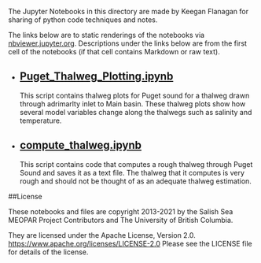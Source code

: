 The Jupyter Notebooks in this directory are made by Keegan Flanagan
for sharing of python code techniques and notes.

The links below are to static renderings of the notebooks via
[nbviewer.jupyter.org](https://nbviewer.jupyter.org/).
Descriptions under the links below are from the first cell of the notebooks
(if that cell contains Markdown or raw text).

* ## [Puget_Thalweg_Plotting.ipynb](https://nbviewer.jupyter.org/github/SalishSeaCast/analysis-keegan/blob/master/notebooks/Thalweg_work/Puget_Thalweg_Plotting.ipynb)  
    
    This script contains thalweg plots for Puget sound for a thalweg drawn through adrimarlty inlet to Main basin. These thalweg plots show how several model variables change along the thalwegs such as salinity and temperature.

* ## [compute_thalweg.ipynb](https://nbviewer.jupyter.org/github/SalishSeaCast/analysis-keegan/blob/master/notebooks/Thalweg_work/compute_thalweg.ipynb)  
    
    This script contains code that computes a rough thalweg through Puget Sound and saves it as a text file. The thalweg that it computes is very rough and should not be thought of as an adequate thalweg estimation. 


##License

These notebooks and files are copyright 2013-2021
by the Salish Sea MEOPAR Project Contributors
and The University of British Columbia.

They are licensed under the Apache License, Version 2.0.
https://www.apache.org/licenses/LICENSE-2.0
Please see the LICENSE file for details of the license.
